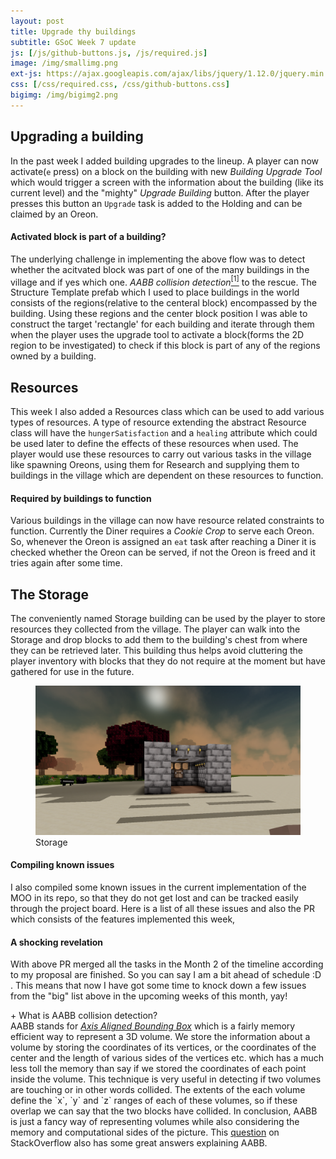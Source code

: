 ```yaml
---
layout: post
title: Upgrade thy buildings
subtitle: GSoC Week 7 update
js: [/js/github-buttons.js, /js/required.js]
image: /img/smallimg.png
ext-js: https://ajax.googleapis.com/ajax/libs/jquery/1.12.0/jquery.min.js
css: [/css/required.css, /css/github-buttons.css]
bigimg: /img/bigimg2.png
---
```

## Upgrading a building
In the past week I added building upgrades to the lineup. A player can now activate(`e` press) on a block on the building with new  _Building Upgrade Tool_ which would trigger a screen with the information about the building (like its current level) and the "mighty" _Upgrade Building_
button. After the player presses this button an `Upgrade` task is added to the Holding and can be claimed by an Oreon.
#### Activated block is part of a building?
The underlying challenge in implementing the above flow was to detect whether the acitvated block was part of one of the many buildings in the village and if yes which one. _AABB collision detection_<a href="#AABB"><sup>[1]</sup></a> to the rescue. The Structure Template prefab 
which I used to place buildings in the world consists of the regions(relative to the centeral block) encompassed by the building. Using these regions and the center block position I was able to construct the target 'rectangle' for each building and iterate through them when the player uses 
the upgrade tool to activate a block(forms the 2D region to be investigated) to check if this block is part of any of the regions owned by a building.
## Resources
This week I also added a Resources class which can be used to add various types of resources. A type of resource extending the abstract Resource class will have the `hungerSatisfaction` and a `healing` attribute which could be used later to define the effects of these resources when used.
The player would use these resources to carry out various tasks in the village like spawning Oreons, using them for Research and supplying them to buildings in the village which are dependent on 
these resources to function.
#### Required by buildings to function
Various buildings in the village can now have resource related constraints to function. Currently the Diner requires a _Cookie Crop_ to serve each Oreon. So, whenever the Oreon is assigned an `eat` task after reaching a Diner it is checked whether the Oreon can be served, if not the Oreon
is freed and it tries again after some time.
## The Storage
 The conveniently named Storage building can be used by the player to store resources they collected from the village. The player can walk into the Storage and drop blocks to add them to the building's chest from where they can be retrieved later. This building thus helps avoid cluttering 
the player inventory with blocks that they do not require at the moment but have gathered for use in the future.

<figure>
<img src="/img/storage.png">
<figcaption> Storage</figcaption>
</figure>

#### Compiling known issues
I also compiled some known issues in the current implementation of the MOO in its repo, so that they do not get lost and can be tracked easily through the project board. Here is a list of all these issues and also the PR which consists of the features implemented this week,

<div class="github-button" url="https://github.com/Terasology/MasterOfOreon/issues/13"></div>
<div class="github-button" url="https://github.com/Terasology/MasterOfOreon/issues/14"></div>
<div class="github-button" url="https://github.com/Terasology/MasterOfOreon/issues/15"></div>
<div class="github-button" url="https://github.com/Terasology/MasterOfOreon/issues/16"></div>
<div class="github-button" url="https://github.com/Terasology/MasterOfOreon/issues/17"></div>
<div class="github-button" url="https://github.com/Terasology/MasterOfOreon/issues/18"></div>

<div class="github-button" url="https://github.com/Terasology/MasterOfOreon/pull/19"></div>

#### A shocking revelation
With above PR merged all the tasks in the Month 2 of the timeline according to my proposal are finished. So you can say I am a bit ahead of schedule :D . This means that now I have got some time to knock down a few issues from the "big" list above in the upcoming weeks of this month, yay!

<div id="AABB" class="collapsiblecontainer">
<div class ="collapsibleheader">+  What is AABB collision detection?</div>
<div class= "collapsiblecontent">
AABB stands for <a href="http://en.wikipedia.org/wiki/Axis-aligned_bounding_box#Axis-aligned_minimum_bounding_box"><i>Axis Aligned Bounding Box</i></a> which is a fairly memory efficient way to represent a 3D  volume. We store the information about a volume by storing the coordinates of its vertices, or the coordinates of the center and the length of various sides of the vertices etc. which has 
a much less toll the memory than say if we stored the coordinates of each point inside the volume. This technique is very useful in detecting if two volumes are touching or in other words collided. The extents of the each volume define the `x`, `y` and `z` ranges of  each of these volumes,
so if these overlap we can say that the two blocks have collided. In conclusion, AABB is just a fancy way of representing volumes while also considering the memory and computational sides of the picture. This <a href="https://stackoverflow.com/questions/22512319/what-is-aabb-collision-detection">
question</a> on StackOverflow also has some great answers explaining AABB.
</div>
</div>